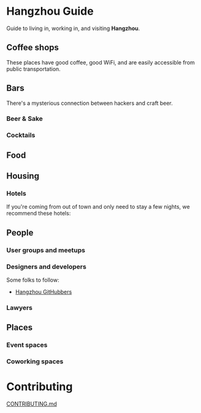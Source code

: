# Hangzhou Guide

Guide to living in, working in, and visiting **Hangzhou**.

## Coffee shops

These places have good coffee, good WiFi, and are easily accessible from public
transportation.

## Bars

There's a mysterious connection between hackers and craft beer.

### Beer & Sake

### Cocktails

## Food

## Housing

### Hotels

If you're coming from out of town and only need to stay a few nights, we
recommend these hotels:

## People

### User groups and meetups

### Designers and developers

Some folks to follow:

- [Hangzhou GitHubbers](https://github.com/search?utf8=%E2%9C%93&q=location%3Ahangzhou&type=Users)

### Lawyers

## Places

### Event spaces

### Coworking spaces

# Contributing

[CONTRIBUTING.md](CONTRIBUTING.md)

